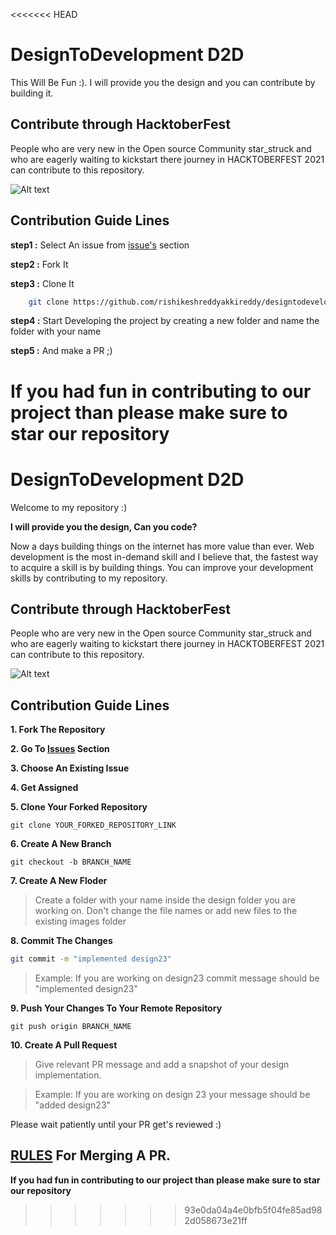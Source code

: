 <<<<<<< HEAD
# DesignToDevelopment D2D

This Will Be Fun :).
I will provide you the design and you can contribute by building it.

## Contribute through HacktoberFest

People who are very new in the Open source Community star_struck and who are eagerly waiting to kickstart there journey in HACKTOBERFEST 2021 can contribute to this repository.

![Alt text](https://user-images.githubusercontent.com/55646472/134764712-4ac53e96-2d8f-46a1-8946-4afb4d23abbb.png "Title")

## Contribution Guide Lines

**step1 :** Select An issue from  [issue's](https://github.com/rishikeshreddyakkireddy/designtodevelopment/issues) section

**step2 :** Fork It

**step3 :** Clone It

```bash
    git clone https://github.com/rishikeshreddyakkireddy/designtodevelopment.git
```

**step4 :** Start Developing the project by creating a new folder and name the folder with your name

**step5 :** And make a PR ;)

**If you had fun in contributing to our project than please make sure to star our repository**
=======
# DesignToDevelopment D2D


Welcome to my repository :)

**I will provide you the design, Can you code?**

Now a days building things on the internet has more value than ever.
Web development is the most in-demand skill and I believe that, the fastest way to acquire a skill is by building things. You can improve your development skills by contributing to my repository.



## Contribute through HacktoberFest

People who are very new in the Open source Community star_struck and who are eagerly waiting to kickstart there journey in HACKTOBERFEST 2021 can contribute to this repository.

![Alt text](https://user-images.githubusercontent.com/55646472/134764712-4ac53e96-2d8f-46a1-8946-4afb4d23abbb.png "Title")

## Contribution Guide Lines

**1. Fork The Repository**

**2. Go To [Issues](https://github.com/rishikeshreddyakkireddy/designtodevelopment/issues) Section**

**3. Choose An Existing Issue**

**4. Get Assigned**

**5. Clone Your Forked Repository**

    git clone YOUR_FORKED_REPOSITORY_LINK

**6. Create A New Branch**

    git checkout -b BRANCH_NAME

**7. Create A New Floder**

> Create a folder with your name inside the design folder you are working on.
> Don't change the file names or add new files to the existing images folder

**8. Commit The Changes**
```bash
git commit -m "implemented design23"
```
> Example: If you are working on design23 commit message should be "implemented design23"

**9. Push Your Changes To Your Remote Repository**

    git push origin BRANCH_NAME

**10. Create A Pull Request**

> Give relevant PR message and add a snapshot of your design implementation.

> Example: If you are working on design 23 your message should be "added design23"

Please wait patiently until your PR get's reviewed :)

## [RULES](https://github.com/rishikeshreddyakkireddy/designtodevelopment/blob/main/RULES.MD) For Merging A PR.

**If you had fun in contributing to our project than please make sure to star our repository**
>>>>>>> 93e0da04a4e0bfb5f04fe85ad982d058673e21ff
